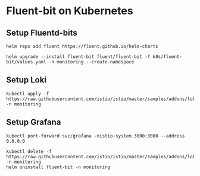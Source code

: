 # Fluent-bit on Kubernetes

## Setup Fluentd-bits

```console
helm repo add fluent https://fluent.github.io/helm-charts
```

```console
helm upgrade --install fluent-bit fluent/fluent-bit -f k8s/fluent-bit/values.yaml -n monitoring --create-namespace
```
## Setup Loki

```
kubectl apply -f https://raw.githubusercontent.com/istio/istio/master/samples/addons/loki.yaml -n monitoring
```

## Setup Grafana

```console
kubectl port-forward svc/grafana -nistio-system 3000:3000 --address 0.0.0.0
```

```console
kubectl delete -f https://raw.githubusercontent.com/istio/istio/master/samples/addons/loki.yaml -n monitoring
helm uninstall fluent-bit -n monitoring
```
